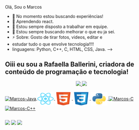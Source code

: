 Olá, Sou o Marcos

- 🔭 No momento estou buscando experiências!
- 🌱 Aprendendo react.
- 👯 Estou sempre disposto a trabalhar em equipe.
- 🤔 Estou sempre buscando melhorar o que eu ja sei.
- ⚡ Sobre: Gosto de tirar fotos, videos, editar e 
- estudar tudo o que envolve tecnologia!!!!
- linguagens: Python, C++, C, HTML, CSS, Java.
-->

## Oiii eu sou a Rafaella Ballerini, criadora de conteúdo de programação e tecnologia!
<div align="center">
  <a href="https://github.com/marcos123jg">
  <img height="180em" src="https://github-readme-stats.vercel.app/api?username=marcos123jg&show_icons=true&theme=dark&include_all_commits=true&count_private=true"/>
  <img height="180em" src="https://github-readme-stats.vercel.app/api/top-langs/?username=marcos123jg&layout=compact&langs_count=7&theme=dark"/>
</div>
<div style="display: inline_block"><br>
  <img align="center" alt="Marcos-Java" height="45" width="55" src="https://cdn.jsdelivr.net/gh/devicons/devicon/icons/java/java-original.svg">
  <img align="center" alt="Rafa-React" height="45" width="55" src="https://raw.githubusercontent.com/devicons/devicon/master/icons/react/react-original.svg">
  <img align="center" alt="Rafa-HTML" height="45" width="55" src="https://raw.githubusercontent.com/devicons/devicon/master/icons/html5/html5-original.svg">
  <img align="center" alt="Rafa-CSS" height="45" width="55" src="https://raw.githubusercontent.com/devicons/devicon/master/icons/css3/css3-original.svg">
  <img align="center" alt="Rafa-Python" height="45" width="55" src="https://raw.githubusercontent.com/devicons/devicon/master/icons/python/python-original.svg">
  <img align="center" alt="Marcos-C" height="45" width="55" src="https://cdn.jsdelivr.net/gh/devicons/devicon/icons/c/c-original.svg">
  <img align="center" alt="Marcos-C++" height="45" width="55" src="https://cdn.jsdelivr.net/gh/devicons/devicon/icons/cplusplus/cplusplus-original.svg">

</div>
  
  ##
 
<div> 
 
  <a href="https://www.instagram.com/marco_mel0/" target="_blank"><img src="https://img.shields.io/badge/-Instagram-%23E4405F?style=for-the-badge&logo=instagram&logoColor=white" target="_blank"></a> 
  <a href = "mailto:marcos.eduardo092010@icloud.com"><img src="https://img.shields.io/badge/-Gmail-%23333?style=for-the-badge&logo=gmail&logoColor=white" target="_blank"></a>
  <a href="https://www.linkedin.com/in/marcos-eduardo-melo-mendon%C3%A7a-32939a148/" target="_blank"><img src="https://img.shields.io/badge/-LinkedIn-%230077B5?style=for-the-badge&logo=linkedin&logoColor=white" target="_blank"></a> 
</div>


